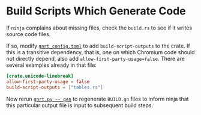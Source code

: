 # Build Scripts Which Generate Code

If `ninja` complains about missing files, check the `build.rs` to see if it
writes source code files.

If so, modify [`gnrt_config.toml`][1] to add `build-script-outputs` to the
crate. If this is a transitive dependency, that is, one on which Chromium code
should not directly depend, also add `allow-first-party-usage=false`. There are
several examples already in that file:

```toml
[crate.unicode-linebreak]
allow-first-party-usage = false
build-script-outputs = ["tables.rs"]
```

Now rerun [`gnrt.py -- gen`][2] to regenerate `BUILD.gn` files to inform ninja
that this particular output file is input to subsequent build steps.

[1]: ../configuring-gnrt-config-toml.md
[2]: ../generating-gn-build-rules.md
